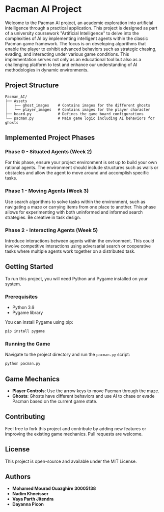 
# Pacman AI Project

Welcome to the Pacman AI project, an academic exploration into artificial intelligence through a practical application. This project is designed as part of a university coursework "Artificial Intelligence" to delve into the complexities of AI by implementing intelligent agents within the classic Pacman game framework. The focus is on developing algorithms that enable the player to exhibit advanced behaviors such as strategic chasing, evading, and interacting under various game conditions. This implementation serves not only as an educational tool but also as a challenging platform to test and enhance our understanding of AI methodologies in dynamic environments.

## Project Structure

```
Pacman_AI/
├── Assets
│   ├── ghost_images    # Contains images for the different ghosts
│   └── player_images   # Contains images for the player character
├── board.py            # Defines the game board configurations
└── pacman.py           # Main game logic including AI behaviors for ghosts
```

## Implemented Project Phases

### Phase 0 - Situated Agents (Week 2)
For this phase, ensure your project environment is set up to build your own rational agents. The environment should include structures such as walls or obstacles and allow the agent to move around and accomplish specific tasks.

### Phase 1 - Moving Agents (Week 3)
Use search algorithms to solve tasks within the environment, such as navigating a maze or carrying items from one place to another. This phase allows for experimenting with both uninformed and informed search strategies. Be creative in task design.

### Phase 2 - Interacting Agents (Week 5)
Introduce interactions between agents within the environment. This could involve competitive interactions using adversarial search or cooperative tasks where multiple agents work together on a distributed task.

## Getting Started

To run this project, you will need Python and Pygame installed on your system.

### Prerequisites

- Python 3.6
- Pygame library

You can install Pygame using pip:

```bash
pip install pygame
```

### Running the Game

Navigate to the project directory and run the `pacman.py` script:

```bash
python pacman.py
```

## Game Mechanics

- **Player Controls**: Use the arrow keys to move Pacman through the maze.
- **Ghosts**: Ghosts have different behaviors and use AI to chase or evade Pacman based on the current game state.


## Contributing

Feel free to fork this project and contribute by adding new features or improving the existing game mechanics. Pull requests are welcome.

## License

This project is open-source and available under the MIT License.

## Authors
- **Mohamed Mourad Ouazghire 30005138**
- **Nadim Khneisser**
- **Vaya Parth Jitendra**
- **Dayanna Picon**
